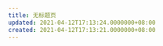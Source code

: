 ```yaml
---
title: 无标题页
updated: 2021-04-12T17:13:24.0000000+08:00
created: 2021-04-12T17:13:21.0000000+08:00
---
```


